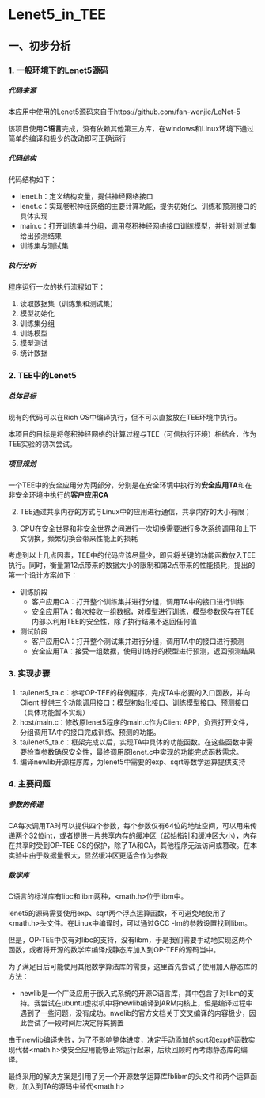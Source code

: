 # Lenet5_in_TEE



## 一、初步分析



### 1. 一般环境下的Lenet5源码

##### 代码来源

本应用中使用的Lenet5源码来自于https://github.com/fan-wenjie/LeNet-5

该项目使用**C语言**完成，没有依赖其他第三方库，在windows和Linux环境下通过简单的编译和极少的改动即可正确运行



##### 代码结构

代码结构如下：

- lenet.h：定义结构变量，提供神经网络接口
- lenet.c：实现卷积神经网络的主要计算功能，提供初始化、训练和预测接口的具体实现
- main.c：打开训练集并分组，调用卷积神经网络接口训练模型，并针对测试集给出预测结果
- 训练集与测试集



##### 执行分析

程序运行一次的执行流程如下：

1. 读取数据集（训练集和测试集）
2. 模型初始化
3. 训练集分组
4. 训练模型
5. 模型测试
6. 统计数据



### 2. TEE中的Lenet5

##### 总体目标

现有的代码可以在Rich OS中编译执行，但不可以直接放在TEE环境中执行。

本项目的目标是将卷积神经网络的计算过程与TEE（可信执行环境）相结合，作为TEE实验的初次尝试。



##### 项目规划

一个TEE中的安全应用分为两部分，分别是在安全环境中执行的**安全应用TA**和在非安全环境中执行的**客户应用CA**

2. TEE通过共享内存的方式与Linux中的应用进行通信，共享内存的大小有限；

3. CPU在安全世界和非安全世界之间进行一次切换需要进行多次系统调用和上下文切换，频繁切换会带来性能上的损耗

考虑到以上几点因素，TEE中的代码应该尽量少，即只将关键的功能函数放入TEE执行。同时，衡量第12点带来的数据大小的限制和第2点带来的性能损耗，提出的第一个设计方案如下：

- 训练阶段
  - 客户应用CA：打开整个训练集并进行分组，调用TA中的接口进行训练
  - 安全应用TA：每次接收一组数据，对模型进行训练，模型参数保存在TEE内部以利用TEE的安全性，除了执行结果不返回任何值
- 测试阶段
  - 客户应用CA：打开整个测试集并进行分组，调用TA中的接口进行预测
  - 安全应用TA：接受一组数据，使用训练好的模型进行预测，返回预测结果



### 3. 实现步骤

1. ta/lenet5_ta.c：参考OP-TEE的样例程序，完成TA中必要的入口函数，并向 Client 提供三个功能调用接口：模型初始化接口、训练模型接口、预测接口（具体功能暂不实现）
2. host/main.c：修改原lenet5程序的main.c作为Client APP，负责打开文件，分组调用TA中的接口完成训练、预测的功能。
3. ta/lenet5_ta.c：框架完成以后，实现TA中具体的功能函数。在这些函数中需要检查参数确保安全性，最终调用原lenet.c中实现的功能完成函数需求。
4. 编译newlib开源程序库，为lenet5中需要的exp、sqrt等数学运算提供支持



### 4. 主要问题

##### 参数的传递

CA每次调用TA时可以提供四个参数，每个参数仅有64位的地址空间，可以用来传递两个32位int，或者提供一片共享内存的缓冲区（起始指针和缓冲区大小），内存在共享时受到OP-TEE OS的保护，除了TA和CA，其他程序无法访问或篡改。在本实验中由于数据量很大，显然缓冲区更适合作为参数



##### 数学库

C语言的标准库有libc和libm两种，<math.h>位于libm中。

lenet5的源码需要使用exp、sqrt两个浮点运算函数，不可避免地使用了<math.h>头文件。在Linux中编译时，可以通过GCC -lm的参数设置找到libm。

但是，OP-TEE中仅有对libc的支持，没有libm，于是我们需要手动地实现这两个函数，或者将开源的数学库编译成静态库加入到OP-TEE的源码当中。

为了满足日后可能使用其他数学算法库的需要，这里首先尝试了使用加入静态库的方法：

- newlib是一个广泛应用于嵌入式系统的开源C语言库，其中包含了对libm的支持。我尝试在ubuntu虚拟机中将newlib编译到ARM内核上，但是编译过程中遇到了一些问题，没有成功。nwelib的官方文档关于交叉编译的内容极少，因此尝试了一段时间后决定将其搁置

由于newlib编译失败，为了不影响整体进度，决定手动添加的sqrt和exp的函数实现代替<math.h>使安全应用能够正常运行起来，后续回顾时再考虑静态库的编译。

最终采用的解决方案是引用了另一个开源数学运算库fblibm的头文件和两个运算函数，加入到TA的源码中替代<math.h>